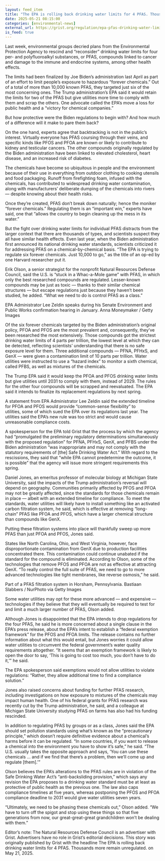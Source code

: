 ```yaml
---
layout: feed_item
title: "The EPA is rolling back drinking water limits for 4 PFAS. Thousands more remain unregulated."
date: 2025-05-21 08:15:00
categories: [environmental-news]
external_url: https://grist.org/regulation/epa-pfas-drinking-water-limits-trump-rollback/
is_feed: true
---
```


Last week, environmental groups decried plans from the Environmental Protection Agency to rescind and “reconsider” drinking water limits for four per- and polyfluoroalkyl substances, or PFAS, compounds linked to cancer and damage to the immune and endocrine systems, among other health effects.&nbsp;



The limits had been finalized by Joe Biden&#8217;s administration last April as part of an effort to limit people’s exposure to hazardous “forever chemicals.” Out of a total of more than 10,000 known PFAS, they targeted just six of the most concerning ones. The Trump administration’s EPA said it would retain the limits for two of the PFAS but give utilities more time to comply with them and scrap the others. One advocate called the EPA’s move a loss for public health and a “victory for chemical companies.” 



But how protective were the Biden regulations to begin with? And how much of a difference will it make to pare them back?



On the one hand, experts agree that backtracking is not in the public’s interest. Virtually everyone has PFAS coursing through their veins, and specific kinds like PFOS and PFOA are known or likely to contribute to kidney and testicular cancers. The other compounds originally regulated by the Biden administration have been linked to elevated cholesterol, heart disease, and an increased risk of diabetes.



The chemicals have become so ubiquitous in people and the environment because of their use in everything from outdoor clothing to cooking utensils and food packaging. Runoff from firefighting foam, infused with the chemicals, has contributed to widespread drinking water contamination, along with manufacturers’ deliberate dumping of the chemicals into rivers — despite knowing about their health risks.&nbsp;



Once they’re created, PFAS don’t break down naturally; hence the moniker “forever chemicals.” Regulating them is an “important win,” experts have said, one that “allows the country to begin cleaning up the mess in its water.”&nbsp;



But the fight over drinking water limits for individual PFAS distracts from the larger context that there are thousands of types, and scientists suspect they all have similar health effects. Even last year, when the Biden administration first announced its national drinking water standards, scientists criticized it for addressing PFAS on a chemical-by-chemical basis. “The EPA is trying to regulate six forever chemicals. Just 10,000 to go,” as the title of an op-ed by one Harvard researcher put it.



Erik Olson, a senior strategist for the nonprofit Natural Resources Defense Council, said the U.S. is “stuck in a Whac-a-Mole game” with PFAS, in which only the best researched compounds are regulated. Lesser-known compounds may be just as toxic —&nbsp;thanks to their similar chemical structures — but escape regulations just because they haven’t been studied, he added. “What we need to do is control PFAS as a class.”



EPA Administrator Lee Zeldin speaks during his Senate Environment and Public Works confirmation hearing in January. Anna Moneymaker / Getty Images



Of the six forever chemicals targeted by the Biden administration’s original policy, PFOA and PFOS are the most prevalent and, consequently, they’ve been researched the most extensively. Those compounds got the strictest drinking water limits of 4 parts per trillion, the lowest level at which they can be detected, reflecting scientists’ understanding that there is no safe exposure level for them. Three additional compounds&nbsp;— PFNA, PFHxS, and GenX — were given a contamination limit of 10 parts per trillion. Water utilities were instructed to use a “hazard index” to monitor a sixth chemical, called PFBS, as well as mixtures of the chemicals.



The Trump EPA said it would keep the PFOA and PFOS drinking water limits but give utilities until 2031 to comply with them, instead of 2029. The rules for the other four compounds will be scrapped and reevaluated. The EPA said it intends to finalize its replacement regulations by next spring.



A statement from EPA Administrator Lee Zeldin said the extended timeline for PFOA and PFOS would provide “common-sense flexibility” to utilities,&nbsp;some of which sued the EPA over its regulations last year. The utilities said the EPA’s new rule was too strict and would cause unreasonable compliance costs.&nbsp;



A spokesperson for the EPA told Grist that the process by which the agency had “promulgated the preliminary regulatory determinations simultaneously with the proposed regulation” for PFNA, PFHxS, GenX, and PFBS under the Biden administration “was inappropriate and may not comply with the statutory requirements of [the] Safe Drinking Water Act.” With regard to the rescissions, they said that “while EPA cannot predetermine the outcome, it is possible” that the agency will issue more stringent requirements this spring.



Daniel Jones, an emeritus professor of molecular biology at Michigan State University, said the impacts of the Trump administration’s reversal will depend on geography. Communities primarily affected by PFOS and PFOA may not be greatly affected, since the standards for those chemicals remain in place —&nbsp;albeit with an extended timeline for compliance. To meet the standards, water utilities will likely have to install something like an activated carbon filtration system, he said, which is effective at removing “long-chain” PFAS like PFOA and PFOS, which have a larger chemical structure than compounds like GenX.



Putting these filtration systems into place will thankfully sweep up more PFAS than just PFOA and PFOS, Jones said.



States like North Carolina, Ohio, and West Virginia, however, face disproportionate contamination from GenX due to production facilities concentrated there. This contamination could continue unabated if the standard for the compound is eliminated. According to Olson, some of the technologies that remove PFOS and PFOA are not as effective at attracting GenX. “To really control the full suite of PFAS, we need to go to more advanced technologies like tight membranes, like reverse osmosis,” he said.



Part of a PFAS filtration system in Horsham, Pennsylvania.
 Bastiaan Slabbers / NurPhoto via Getty Images



Some water utilities may opt for these more advanced — and expensive — technologies if they believe that they will eventually be required to test for and limit a much larger number of PFAS, Olson added.



Although Jones is disappointed that the EPA intends to drop regulations for the four PFAS, he said he is more concerned about a single clause in the EPA’s press release, about the EPA’s intent to establish a “federal exemption framework” for the PFOS and PFOA limits. The release contains no further information about what this would entail, but Jones worries it could allow water utilities to circumvent the federal government’s water quality requirements altogether. “It seems that an exemption framework is likely to open the door to say, ‘This is going to cost too much, you don’t have to do it,’” he said.



The EPA spokesperson said exemptions would not allow utilities to violate regulations: “Rather, they allow additional time to find a compliance solution.”



Jones also raised concerns about funding for further PFAS research, including investigations on how exposure to mixtures of the chemicals may impact human health. One of his federal grants for PFAS research was recently cut by the Trump administration, he said, and a colleague at Michigan State University studying PFAS on farms has also had his funding rescinded.



In addition to regulating PFAS by groups or as a class, Jones said the EPA should set pollution standards using what’s known as the &#8220;precautionary principle,” which doesn’t require definitive evidence about a chemical’s harms before it can be regulated. “In some countries, if you want to release a chemical into the environment you have to show it’s safe,” he said. “The U.S. usually takes the opposite approach and says, ‘You can use these chemicals … and if we find that there’s a problem, then we’ll come up and regulate [them].’”



Olson believes the EPA’s alterations to the PFAS rules are in violation of the Safe Drinking Water Act’s “anti-backsliding provision,” which says any revision the EPA proposes to a drinking water standard must be at least as protective of public health as the previous one. The law also caps compliance timelines at five years, whereas postponing the PFOS and PFOA compliance deadline to 2031 would give water utilities seven years.&nbsp;



“Ultimately, we need to be phasing these chemicals out,” Olson added. “We have to turn off the spigot and stop using these things so that five generations from now, our great-great-great grandchildren won’t be dealing with them.”



Editor’s note: The Natural Resources Defense Council is an advertiser with Grist. Advertisers have no role in Grist’s editorial decisions.
This story was originally published by Grist with the headline The EPA is rolling back drinking water limits for 4 PFAS. Thousands more remain unregulated. on May 21, 2025.

